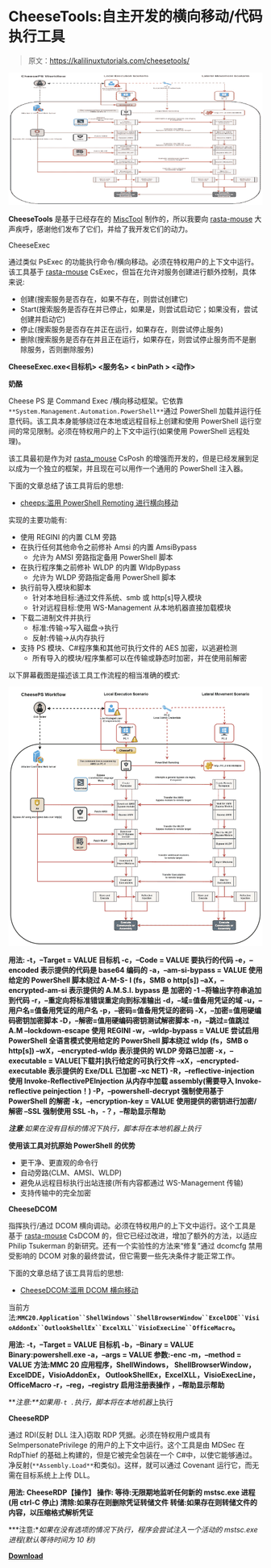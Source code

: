 # CheeseTools:自主开发的横向移动/代码执行工具

> 原文：<https://kalilinuxtutorials.com/cheesetools/>

[![CheeseTools : Self-developed Tools For Lateral Movement/Code Execution](img/15f483b6e9601b36487b25befbcd9a06.png "CheeseTools : Self-developed Tools For Lateral Movement/Code Execution")](https://1.bp.blogspot.com/-uhfrKMVWlWs/YMTAdgxUBYI/AAAAAAAAJfE/l1ajND0fDNEYv5q9bTO5lOABPgMB-UbMwCLcBGAsYHQ/s728/CheeseTools%25281%2529.png)

**CheeseTools** 是基于已经存在的 [MiscTool](https://github.com/rasta-mouse/MiscTools) 制作的，所以我要向 [rasta-mouse](https://twitter.com/rasta_mouse) 大声疾呼，感谢他们发布了它们，并给了我开发它们的动力。

CheeseExec

通过类似 PsExec 的功能执行命令/横向移动。必须在特权用户的上下文中运行。该工具基于 [rasta-mouse](https://twitter.com/rasta_mouse) CsExec，但旨在允许对服务创建进行额外控制，具体来说:

*   创建(搜索服务是否存在，如果不存在，则尝试创建它)
*   Start(搜索服务是否存在并已停止，如果是，则尝试启动它；如果没有，尝试创建并启动它)
*   停止(搜索服务是否存在并正在运行，如果存在，则尝试停止服务)
*   删除(搜索服务是否存在并且正在运行，如果存在，则尝试停止服务而不是删除服务，否则删除服务)

**CheeseExec.exe<目标机> <服务名> < binPath > <动作>**

**奶酪**

Cheese PS 是 Command Exec /横向移动框架。它依靠`**System.Management.Automation.PowerShell**`通过 PowerShell 加载并运行任意代码。该工具本身能够绕过在本地或远程目标上创建和使用 PowerShell 运行空间的常见限制。必须在特权用户的上下文中运行(如果使用 PowerShell 远程处理)。

该工具最初是作为对 [rasta_mouse](https://twitter.com/rasta_mouse) CsPosh 的增强而开发的，但是已经发展到足以成为一个独立的框架，并且现在可以用作一个通用的 PowerShell 注入器。

下面的文章总结了该工具背后的思想:

*   [cheeps:滥用 PowerShell Remoting 进行横向移动](https://klezvirus.github.io/RedTeaming/LateralMovement/LateralMovementPSRemoting/)

实现的主要功能有:

*   使用 REGINI 的内置 CLM 旁路
*   在执行任何其他命令之前修补 Amsi 的内置 AmsiBypass
    *   允许为 AMSI 旁路指定备用 PowerShell 脚本
*   在执行程序集之前修补 WLDP 的内置 WldpBypass
    *   允许为 WLDP 旁路指定备用 PowerShell 脚本
*   执行前导入模块和脚本
    *   针对本地目标:通过文件系统、smb 或 http[s]导入模块
    *   针对远程目标:使用 WS-Management 从本地机器直接加载模块
*   下载二进制文件并执行
    *   标准:传输->写入磁盘->执行
    *   反射:传输->从内存执行
*   支持 PS 模块、C#程序集和其他可执行文件的 AES 加密，以逃避检测
    *   所有导入的模块/程序集都可以在传输或静态时加密，并在使用前解密

以下屏幕截图是描述该工具工作流程的相当准确的模式:

![](img/46d608237009bc6c2bc572c6c3a98cf2.png)

**用法:
-t，–Target = VALUE 目标机
-c，–Code = VALUE 要执行的代码
-e，–encoded 表示提供的代码是 base64 编码的
-a，–am-si-bypass = VALUE 使用给定的 PowerShell 脚本绕过 A-M-S-
I (fs，SMB o http[s])
–aX，–encrypted-am-si
表示提供的 A.M.S.I. bypass 是
加密的
-1 –将输出字符串追加到代码
-r，–重定向将标准错误重定向到标准输出
-d，–域=值备用凭证的域
-u，–用户名=值备用凭证的用户名
-p，–密码=值备用凭证的密码
-X，–加密=值用硬编码密钥加密脚本
-D，–解密=值用硬编码密钥测试解密脚本
-n，–跳过=值跳过 A.M –lockdown-escape 使用
REGINI
-w，–wldp-bypass = VALUE 尝试启用 PowerShell 全语言模式使用给定的 PowerShell 脚本绕过 wldp
(fs，SMB o http[s])
–wX，–encrypted-wldp 表示提供的 WLDP 旁路已加密
-x，–executable = VALUE[下载并]执行给定的可执行文件
–xX，–encrypted-executable
表示提供的 Exe/DLL 已加密
–xc NET)
-R，–reflective-injection 使用 Invoke-ReflectivePEInjection 从内存中加载
assembly(需要导入 Invoke-
reflective peinjection！)
-P，–powershell-decrypt 强制使用基于 PowerShell 的解密
-k，–encryption-key = VALUE 使用提供的密钥进行加密/解密
–SSL 强制使用 SSL
-h，-？，–帮助显示帮助**

***注意**:如果在没有目标的情况下执行，脚本将在本地机器上执行*

**使用该工具对抗原始 PowerShell 的优势**

*   更干净、更直观的命令行
*   自动旁路(CLM、AMSI、WLDP)
*   避免从远程目标执行出站连接(所有内容都通过 WS-Management 传输)
*   支持传输中的完全加密

**CheeseDCOM**

指挥执行/通过 DCOM 横向调动。必须在特权用户的上下文中运行。这个工具是基于 [rasta-mouse](https://twitter.com/rasta_mouse) CsDCOM 的，但它已经过改进，增加了额外的方法，以适应 Philip Tsukerman 的新研究。还有一个实验性的方法来“修复”通过 dcomcfg 禁用受影响的 DCOM 对象的最终尝试，但它需要一些先决条件才能正常工作。

下面的文章总结了该工具背后的思想:

*   [CheeseDCOM:滥用 DCOM 横向移动](https://klezvirus.github.io/RedTeaming/LateralMovement/LateralMovementDCOM/)

当前方法:**`MMC20.Application``ShellWindows``ShellBrowserWindow``ExcelDDE``VisioAddonEx``OutlookShellEx``ExcelXLL``VisioExecLine``OfficeMacro`。**

**用法:
-t，–Target = VALUE 目标机
-b，–Binary = VALUE Binary:powershell.exe
-a，–args = VALUE 参数:-enc
-m，–method = VALUE 方法:MMC 20 应用程序，ShellWindows，
ShellBrowserWindow，ExcelDDE，VisioAddonEx，
OutlookShellEx，ExcelXLL，VisioExecLine，
OfficeMacro
-r，–reg，–registry 启用注册表操作
，–帮助显示帮助**

***注意:**如果用`-t .`执行，脚本将在本地机器*上执行

**CheeseRDP**

通过 RDI(反射 DLL 注入)窃取 RDP 凭据。必须在特权用户或具有 SeImpersonatePrivilege 的用户的上下文中运行。这个工具是由 MDSec 在 RdpThief 的基础上构建的，但是它被完全包装在一个 C#中，以使它能够通过。净反射(`**Assembly.Load**`和类似)。这样，就可以通过 Covenant 运行它，而无需在目标系统上上传 DLL。

**用法:
CheeseRDP【操作】
操作:
等待:无限期地监听任何新的 mstsc.exe 进程(用 ctrl-C 停止)
清除:如果存在则删除凭证转储文件
转储:如果存在则转储文件的内容，以压缩格式解析凭证**

***注意:**如果在没有选项的情况下执行，程序会尝试注入一个活动的 mstsc.exe 进程(默认等待时间为 10 秒)*

[**Download**](https://github.com/klezVirus/CheeseTools#cheeseexec)